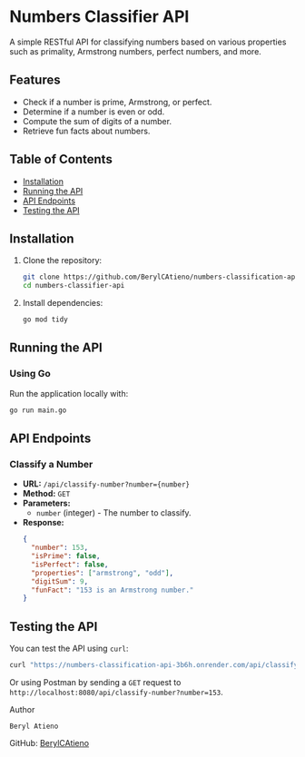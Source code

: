 # Numbers Classifier API

A simple RESTful API for classifying numbers based on various properties such as primality, Armstrong numbers, perfect numbers, and more.

## Features
- Check if a number is prime, Armstrong, or perfect.
- Determine if a number is even or odd.
- Compute the sum of digits of a number.
- Retrieve fun facts about numbers.

## Table of Contents
- [Installation](#installation)
- [Running the API](#running-the-api)
- [API Endpoints](#api-endpoints)
- [Testing the API](#testing-the-api)

## Installation
1. Clone the repository:
   ```sh
   git clone https://github.com/BerylCAtieno/numbers-classification-api.git
   cd numbers-classifier-api
   ```
2. Install dependencies:
   ```sh
   go mod tidy
   ```

## Running the API
### Using Go
Run the application locally with:
```sh
go run main.go
```

## API Endpoints
### Classify a Number
- **URL:** `/api/classify-number?number={number}`
- **Method:** `GET`
- **Parameters:**
  - `number` (integer) - The number to classify.
- **Response:**
  ```json
  {
    "number": 153,
    "isPrime": false,
    "isPerfect": false,
    "properties": ["armstrong", "odd"],
    "digitSum": 9,
    "funFact": "153 is an Armstrong number."
  }
  ```

## Testing the API
You can test the API using `curl`:
```sh
curl "https://numbers-classification-api-3b6h.onrender.com/api/classify-number?number=153"
```
Or using Postman by sending a `GET` request to `http://localhost:8080/api/classify-number?number=153`.


Author

`Beryl Atieno`

GitHub: [BerylCAtieno](https://github.com/BerylCAtieno)